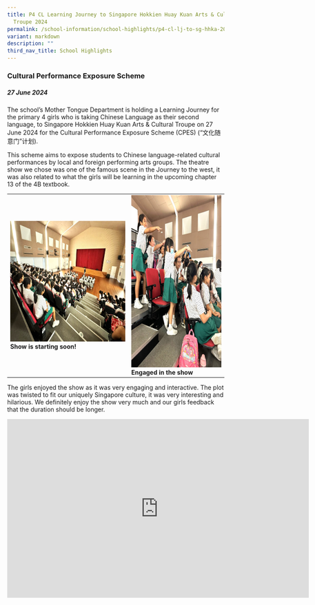 ```yaml
---
title: P4 CL Learning Journey to Singapore Hokkien Huay Kuan Arts & Cultural
  Troupe 2024
permalink: /school-information/school-highlights/p4-cl-lj-to-sg-hhka-2024/
variant: markdown
description: ""
third_nav_title: School Highlights
---
```

### **Cultural Performance Exposure Scheme**

##### 27 June 2024

The school’s Mother Tongue Department is holding a Learning Journey for the primary 4 girls who is taking Chinese Language as their second language, to Singapore Hokkien Huay Kuan Arts &amp; Cultural Troupe on 27 June 2024 for the Cultural Performance Exposure Scheme (CPES) (“文化随意门”计划).

This scheme aims to expose students to Chinese language-related cultural performances by local and foreign performing arts groups. The theatre show we chose was one of the famous scene in the Journey to the west, it was also related to what the girls will be learning in the upcoming chapter 13 of the 4B textbook.  

<table>
<tbody><tr>
		<td><img alt="childday01" src="/images/P4%20CL%20LJ%20to%20SG%20HHKA%202024/Show_is_starting_soon_.jpg" style="width:450px;height:280px;"><b>Show is starting soon!</b></td>
		<td><img alt="childday02" src="/images/P4%20CL%20LJ%20to%20SG%20HHKA%202024/Engaged_in_the_show.jpg" style="width:300px;height:400px;"><b>Engaged in the show</b></td>
</tr></tbody></table>


The girls enjoyed the show as it was very engaging and interactive. The plot was twisted to fit our uniquely Singapore culture, it was very interesting and hilarious. We definitely enjoy the show very much and our girls feedback that the duration should be longer. 

<center><iframe allowfullscreen="" allow="accelerometer; autoplay; clipboard-write; encrypted-media; gyroscope; picture-in-picture; web-share" frameborder="0" title="YouTube video player" src="https://www.youtube.com/embed/pKrB2E29_KM?si=qyMgfZvSTy8r3Azw" height="415" width="700"></iframe>
</center>